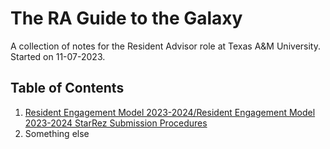 # The RA Guide to the Galaxy
A collection of notes for the Resident Advisor role at Texas A&amp;M University.
Started on 11-07-2023.

## Table of Contents
1. [Resident Engagement Model 2023-2024/Resident Engagement Model 2023-2024 StarRez Submission Procedures](Resident%20Engagement%20Model%202023-2024/Resident%20Engagement%20Model%202023-2024%20StarRez%20Submission%20Procedures.md)
3. Something else


